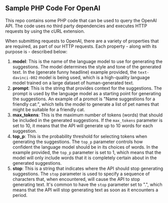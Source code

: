 ## Sample PHP Code For OpenAI

This repo contains some PHP code that can be used to query the OpenAI API.  The code uses no third party dependencies and executes HTTP requests by using the cURL extension.

When submitting requests to OpenAI, there are a variety of properties that are required, as part of our HTTP requests.  Each property - along with its purpose is - described below:

1. **model**: This is the name of the language model to use for generating the suggestions. The model determines the style and tone of the generated text. In the (generate funny headline) example provided, the `text-davinci-002` model is being used, which is a high-quality language model trained on a large dataset of human-generated text.
2. **prompt**: This is the string that provides context for the suggestions. The prompt is used by the language model as a starting point for generating the suggestions. An example of a promot is "Name suggestions for a friendly cat:", which tells the model to generate a list of pet names that might be suitable for a friendly cat.
3. **max_tokens**: This is the maximum number of tokens (words) that should be included in the generated suggestions. If the `max_tokens` parameter is set to 10, it means that the API will generate up to 10 words for each suggestion.
4. **top_p**: This is the probability threshold for selecting tokens when generating the suggestions. The `top_p` parameter controls how confident the language model should be in its choices of words. In the example provided, the `top_p` parameter is set to 1, which means that the model will only include words that it is completely certain about in the generated suggestions.
5. **stop**: This is a string that indicates where the API should stop generating suggestions. The `stop` parameter is used to specify a sequence of characters that, when encountered, will cause the API to stop generating text. It's common to have the `stop` parameter set to ".", which means that the API will stop generating text as soon as it encounters a period.